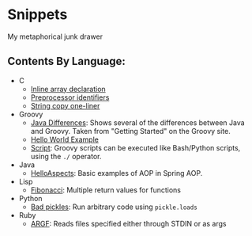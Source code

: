 # Snippets
My metaphorical junk drawer

## Contents By Language:

* C
  * [Inline array declaration](c/inline_array_decl.c)
  * [Preprocessor identifiers](c/preproc_identifiers.c)
  * [String copy one-liner](c/string_copy.c)
* Groovy
  * [Java Differences](groovy/javaDifferences.groovy): Shows several of the
    differences between Java and Groovy. Taken from "Getting Started" on the
    Groovy site.
  * [Hello World Example](groovy/helloWorld.groovy)
  * [Script](groovy/script.groovy): Groovy scripts can be executed like
    Bash/Python scripts, using the `./` operator.
* Java
  * [HelloAspects](java/HelloAspects): Basic examples of AOP in Spring AOP.
* Lisp
  * [Fibonacci](lisp/fibonacci.lsp): Multiple return values for functions
* Python
  * [Bad pickles](python/bad_pickles.py): Run arbitrary code using `pickle.loads`
* Ruby
  * [ARGF](ruby/argf.rb): Reads files specified either through STDIN or as args

